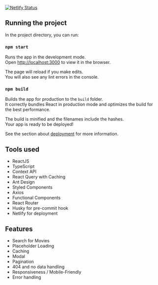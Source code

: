 [![Netlify Status](https://api.netlify.com/api/v1/badges/72a61007-33a4-4faf-aeaf-3972f6029be3/deploy-status)](https://app.netlify.com/sites/stoic-albattani-f8f262/deploys)

## Running the project

In the project directory, you can run:

### `npm start`

Runs the app in the development mode.\
Open [http://localhost:3000](http://localhost:3000) to view it in the browser.

The page will reload if you make edits.\
You will also see any lint errors in the console.

### `npm build`

Builds the app for production to the `build` folder.\
It correctly bundles React in production mode and optimizes the build for the best performance.

The build is minified and the filenames include the hashes.\
Your app is ready to be deployed!

See the section about [deployment](https://facebook.github.io/create-react-app/docs/deployment) for more information.


## Tools used
 - ReactJS
 - TypeScript
 - Context API
 - React Query with Caching
 - Ant Design
 - Styled Components
 - Axios
 - Functional Components
 - React Router
 - Husky for pre-commit hook
 - Netlify for deployment

## Features
  - Search for Movies
  - Placeholder Loading
  - Caching
  - Modal
  - Pagination
  - 404 and no data handling
  - Responsiveness / Mobile-Friendly
  - Error handling
 
